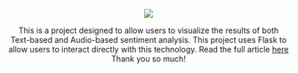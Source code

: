 <p align="center">
  <img src = "https://github.com/AnirudhSekar/Emotion-AI-Integration-with-Flask/assets/77504087/32f57c70-d48e-4ff9-becb-6c629ec450d5" />
</p>
<p align="center">
  This is a project designed to allow users to visualize the results of both Text-based and Audio-based sentiment analysis. This project uses Flask to allow users to interact directly with this technology. Read the full article <a href="https://medium.com/@anirudhsekar2008/an-implementation-of-text-and-audio-sentiment-analysis-using-ai-727f9ebd3721" target="_blank">here</a> Thank you so much!
</p>
